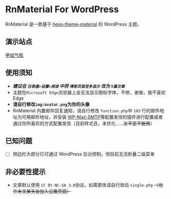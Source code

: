 # RnMaterial For WordPress
RnMaterial 是一款基于 [hexo-theme-material](https://github.com/viosey/hexo-theme-material) 的 WordPress 主题。

## 演示站点
[甲烃气瓶](https://jakting.com)

## 使用须知
+ ***建议在 `仪表盘>设置>阅读` 中将 `博客页面至多显示` 改为 `5篇文章`***
+ 主题在`Microsoft Edge`浏览器上会无法显示图标字体，不修，谢谢，我不喜欢 Edge
+ **请自行修改`img/avatar.png`为你的头像**
+ RnMaterial 内置邮件回复通知，请自行修改 `function.php`中 `103` 行的邮件地址为可用邮件地址，并安装 [WP-Mail-SMTP](https://wordpress.org/plugins/wp-mail-smtp/)等配置发信的插件进行配置或者通过你所喜欢的方式配置发信（目前样式丑，未优化……~~又不是不能用~~）

## 已知问题
- [ ] 侧边栏大部分已可通过 WordPress 后台控制，但目前无法折叠二级菜单

## 非必要性提示
+ 文章默认使用 `CC BY-NC-SA 3.0`协议，如需更改请自行改动 `single.php` ~~（也许未来某天会加入设置页面）~~